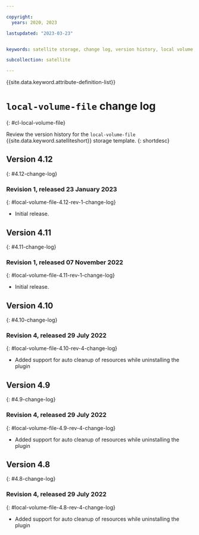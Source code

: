 ```yaml
---

copyright:
  years: 2020, 2023

lastupdated: "2023-03-23"


keywords: satellite storage, change log, version history, local volume file

subcollection: satellite

---
```


{{site.data.keyword.attribute-definition-list}}

# `local-volume-file` change log
{: #cl-local-volume-file}

Review the version history for the `local-volume-file` {{site.data.keyword.satelliteshort}} storage template.
{: shortdesc}

## Version 4.12
{: #4.12-change-log}


### Revision 1, released 23 January 2023
{: #local-volume-file-4.12-rev-1-change-log}


- Initial release.


## Version 4.11
{: #4.11-change-log}


### Revision 1, released 07 November 2022
{: #local-volume-file-4.11-rev-1-change-log}


- Initial release.


## Version 4.10
{: #4.10-change-log}


### Revision 4, released 29 July 2022
{: #local-volume-file-4.10-rev-4-change-log}


- Added support for auto cleanup of resources while uninstalling the plugin


## Version 4.9
{: #4.9-change-log}


### Revision 4, released 29 July 2022
{: #local-volume-file-4.9-rev-4-change-log}


- Added support for auto cleanup of resources while uninstalling the plugin


## Version 4.8
{: #4.8-change-log}


### Revision 4, released 29 July 2022
{: #local-volume-file-4.8-rev-4-change-log}


- Added support for auto cleanup of resources while uninstalling the plugin


